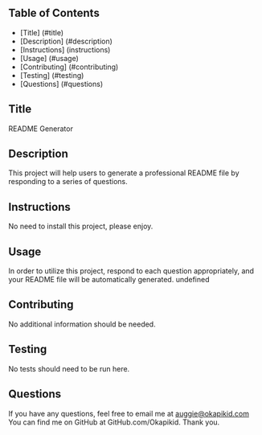 
## Table of Contents

* [Title] (#title)
* [Description] (#description)
* [Instructions] (instructions)
* [Usage] (#usage)
* [Contributing] (#contributing)
* [Testing] (#testing)
* [Questions] (#questions)

## Title
README Generator

## Description
This project will help users to generate a professional README file by responding to a series of questions.

## Instructions
No need to install this project, please enjoy.

## Usage
In order to utilize this project, respond to each question appropriately, and your README file will be automatically generated.
undefined

## Contributing
No additional information should be needed.

## Testing
No tests should need to be run here.

## Questions
If you have any questions, feel free to email me at auggie@okapikid.com
You can find me on GitHub at GitHub.com/Okapikid.
Thank you.
